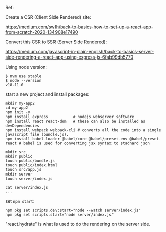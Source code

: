 Ref:

Create a CSR (Client Side Rendered) site:

https://medium.com/swlh/back-to-basics-how-to-set-up-a-react-app-from-scratch-2020-134908e17490

Convert this CSR to SSR (Server Side Rendered):

https://medium.com/javascript-in-plain-english/back-to-basics-server-side-rendering-a-react-app-using-express-js-6fab99db5770


Using node version:

```shell
$ nvm use stable
$ node --version                                    
v18.11.0
```

start a new project and install packages:

```shell
mkdir my-app2
cd my-app2
npm init -y
npm install express           # nodejs webserver software  
npm install react react-dom   # these can also be installed as devDependencies
npm install webpack webpack-cli # converts all the code into a single javascript file (bundle.js). 
npm install babel-loader @babel/core @babel/preset-env @babel/preset-react # babel is used for converting jsx syntax to stadnard json
```


```shell
mkdir src
mkdir public
touch public/bundle.js
touch public/index.html
touch src/app.js
mkdir server
touch server/index.js

cat server/index.js
...
```

set `npm start`:

```shell
npm pkg set scripts.dev:start="node --watch server/index.js" 
npm pkg set scripts.start="node server/index.js" 
```



"react.hydrate" is what is used to do the rendering on the server side. 
